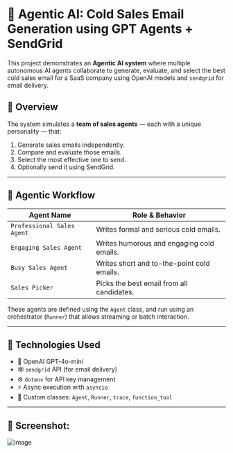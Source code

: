 # 🤖 Agentic AI: Cold Sales Email Generation using GPT Agents + SendGrid

This project demonstrates an **Agentic AI system** where multiple autonomous AI agents collaborate to generate, evaluate, and select the best cold sales email for a SaaS company using OpenAI models and `sendgrid` for email delivery.

## 🚀 Overview

The system simulates a **team of sales agents** — each with a unique personality — that:
1. Generate sales emails independently.
2. Compare and evaluate those emails.
3. Select the most effective one to send.
4. Optionally send it using SendGrid.

---

## 👥 Agentic Workflow

| Agent Name                | Role & Behavior |
|--------------------------|------------------|
| `Professional Sales Agent` | Writes formal and serious cold emails. |
| `Engaging Sales Agent`     | Writes humorous and engaging cold emails. |
| `Busy Sales Agent`         | Writes short and to-the-point cold emails. |
| `Sales Picker`             | Picks the best email from all candidates. |

These agents are defined using the `Agent` class, and run using an orchestrator (`Runner`) that allows streaming or batch interaction.

---

## 🧱 Technologies Used

- 🧠 OpenAI GPT-4o-mini
- 🕸️ `sendgrid` API (for email delivery)
- ⚙️ `dotenv` for API key management
- ⚡ Async execution with `asyncio`
- 📜 Custom classes: `Agent`, `Runner`, `trace`, `function_tool`

---

## 👥 Screenshot:



![image](https://github.com/user-attachments/assets/0850c6b9-fe84-42cd-a50b-09daf8756733)


